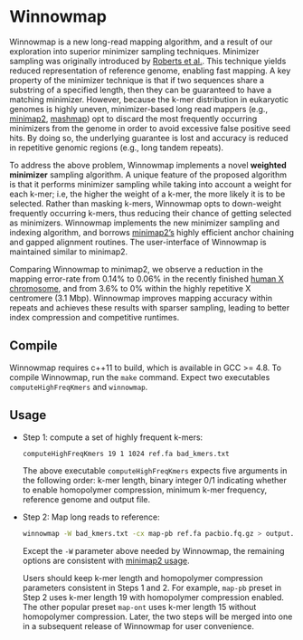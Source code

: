 Winnowmap
========================================================================

Winnowmap is a new long-read mapping algorithm, and a result of our exploration into superior minimizer sampling techniques. Minimizer sampling was originally introduced by [Roberts et al.](http://www.cs.toronto.edu/~wayne/research/papers/minimizers.pdf). This technique yields reduced representation of reference genome, enabling fast mapping. A key property of the minimizer technique is that if two sequences share a substring of a specified length, then they can be guaranteed to have a matching minimizer. However, because the k-mer distribution in eukaryotic genomes is highly uneven, minimizer-based long read mappers (e.g., [minimap2](https://github.com/lh3/minimap2/), [mashmap](https://github.com/marbl/MashMap)) opt to discard the most frequently occurring minimizers from the genome in order to avoid excessive false positive seed hits. By doing so, the underlying guarantee is lost and accuracy is reduced in repetitive genomic regions (e.g., long tandem repeats).

To address the above problem, Winnowmap implements a novel **weighted minimizer** sampling algorithm. A unique feature of the proposed algorithm is that it performs minimizer sampling while taking into account a weight for each k-mer; i.e, the higher the weight of a k-mer, the more likely it is to be selected. Rather than masking k-mers, Winnowmap opts to down-weight frequently occurring k-mers, thus reducing their chance of getting selected as minimizers. Winnowmap implements the new minimizer sampling and indexing algorithm, and borrows [minimap2’s](https://github.com/lh3/minimap2/) highly efficient anchor chaining and gapped alignment routines. The user-interface of Winnowmap is maintained similar to minimap2.

Comparing Winnowmap to minimap2, we observe a reduction in the mapping error-rate from 0.14% to 0.06% in the recently finished [human X chromosome](https://github.com/nanopore-wgs-consortium/CHM13), and from 3.6% to 0% within the highly repetitive X centromere (3.1 Mbp). Winnowmap improves mapping accuracy within repeats and achieves these results with sparser sampling, leading to better index compression and competitive runtimes.

## Compile

Winnowmap requires c++11 to build, which is available in GCC >= 4.8. To compile Winnowmap, run the `make` command. Expect two executables `computeHighFreqKmers` and `winnowmap`.

## Usage

* Step 1: compute a set of highly frequent k-mers:
  ```sh
  computeHighFreqKmers 19 1 1024 ref.fa bad_kmers.txt
  ```
  The above executable `computeHighFreqKmers` expects five arguments in the following order: k-mer length, binary integer 0/1 indicating whether to enable homopolymer compression, minimum k-mer frequency, reference genome and output file.  

* Step 2: Map long reads to reference:
  ```sh
  winnowmap -W bad_kmers.txt -cx map-pb ref.fa pacbio.fq.gz > output.paf
  ```
  Except the `-W` parameter above needed by Winnowmap, the remaining options are consistent with [minimap2 usage](https://github.com/lh3/minimap2/blob/master/README.md).
  
  Users should keep k-mer length and homopolymer compression parameters consistent in Steps 1 and 2. For example, `map-pb` preset in Step 2 uses k-mer length 19 with homopolymer compression enabled. The other popular preset `map-ont` uses k-mer length 15 without homopolymer compression. Later, the two steps will be merged into one in a subsequent release of Winnowmap for user convenience.

